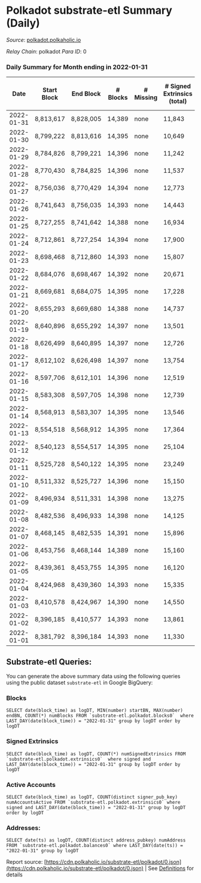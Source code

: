 # Polkadot substrate-etl Summary (Daily)

_Source_: [polkadot.polkaholic.io](https://polkadot.polkaholic.io)

*Relay Chain*: polkadot
*Para ID*: 0



### Daily Summary for Month ending in 2022-01-31


| Date | Start Block | End Block | # Blocks | # Missing | # Signed Extrinsics (total) | # Active Accounts | # Addresses with Balances | # Events | # Transfers | # XCM Transfers In | # XCM Transfers Out |
| ---- | ----------- | --------- | -------- | --------- | --------------------------- | ----------------- | ------------------------- | -------- | ----------- | ------------------ | ------------------- |
| 2022-01-31 | 8,813,617 | 8,828,005 | 14,389 | none  | 11,843 |  | 888,103 | 240,106 | 11,872 ($130,255,391.07) |   |   |
| 2022-01-30 | 8,799,222 | 8,813,616 | 14,395 | none  | 10,649 |  |  | 230,410 | 10,561 ($104,158,497.12) |   |   |
| 2022-01-29 | 8,784,826 | 8,799,221 | 14,396 | none  | 11,242 |  |  | 233,621 | 11,118 ($57,672,517.71) |   |   |
| 2022-01-28 | 8,770,430 | 8,784,825 | 14,396 | none  | 11,537 |  |  | 237,575 | 11,620 ($104,248,726.73) |   |   |
| 2022-01-27 | 8,756,036 | 8,770,429 | 14,394 | none  | 12,773 |  |  | 248,816 | 12,419 ($106,412,031.49) |   |   |
| 2022-01-26 | 8,741,643 | 8,756,035 | 14,393 | none  | 14,443 | 6,339 |  | 260,744 | 14,682 ($223,087,915.82) |   |   |
| 2022-01-25 | 8,727,255 | 8,741,642 | 14,388 | none  | 16,934 | 6,592 |  | 279,536 | 15,134 ($105,797,929.43) |   |   |
| 2022-01-24 | 8,712,861 | 8,727,254 | 14,394 | none  | 17,900 |  |  | 291,527 | 16,713 ($139,741,453.21) |   |   |
| 2022-01-23 | 8,698,468 | 8,712,860 | 14,393 | none  | 15,807 | 7,360 |  | 271,670 | 16,281 ($181,512,866.62) |   |   |
| 2022-01-22 | 8,684,076 | 8,698,467 | 14,392 | none  | 20,671 | 8,267 |  | 320,277 | 21,849 ($332,890,382.26) |   |   |
| 2022-01-21 | 8,669,681 | 8,684,075 | 14,395 | none  | 17,228 |  |  | 285,082 | 17,856 ($340,714,128.25) |   |   |
| 2022-01-20 | 8,655,293 | 8,669,680 | 14,388 | none  | 14,737 | 6,322 |  | 270,528 | 14,458 ($155,911,283.94) |   |   |
| 2022-01-19 | 8,640,896 | 8,655,292 | 14,397 | none  | 13,501 |  |  | 256,995 | 13,916 ($134,508,235.69) |   |   |
| 2022-01-18 | 8,626,499 | 8,640,895 | 14,397 | none  | 12,726 | 5,125 |  | 251,989 | 12,316 ($108,023,458.65) |   |   |
| 2022-01-17 | 8,612,102 | 8,626,498 | 14,397 | none  | 13,754 |  |  | 249,759 | 12,346 ($205,109,065.33) |   |   |
| 2022-01-16 | 8,597,706 | 8,612,101 | 14,396 | none  | 12,519 |  |  | 242,405 | 11,825 ($48,900,593.42) |   |   |
| 2022-01-15 | 8,583,308 | 8,597,705 | 14,398 | none  | 12,739 |  |  | 239,758 | 10,757 ($123,722,758.02) |   |   |
| 2022-01-14 | 8,568,913 | 8,583,307 | 14,395 | none  | 13,546 |  |  | 250,671 | 12,587 ($123,867,136.52) |   |   |
| 2022-01-13 | 8,554,518 | 8,568,912 | 14,395 | none  | 17,364 | 7,291 |  | 283,141 | 15,711 ($139,838,585.48) |   |   |
| 2022-01-12 | 8,540,123 | 8,554,517 | 14,395 | none  | 25,104 |  |  | 344,557 | 25,734 ($132,724,712.58) |   |   |
| 2022-01-11 | 8,525,728 | 8,540,122 | 14,395 | none  | 23,249 | 10,503 |  | 320,076 | 22,191 ($188,950,166.32) |   |   |
| 2022-01-10 | 8,511,332 | 8,525,727 | 14,396 | none  | 15,150 | 6,295 |  | 278,534 | 14,602 ($157,902,599.49) |   |   |
| 2022-01-09 | 8,496,934 | 8,511,331 | 14,398 | none  | 13,275 |  |  | 247,577 | 12,915 ($124,043,287.44) |   |   |
| 2022-01-08 | 8,482,536 | 8,496,933 | 14,398 | none  | 14,125 |  |  | 253,202 | 13,919 ($119,556,841.35) |   |   |
| 2022-01-07 | 8,468,145 | 8,482,535 | 14,391 | none  | 15,896 | 6,837 |  | 272,487 | 15,219 ($365,415,383.53) |   |   |
| 2022-01-06 | 8,453,756 | 8,468,144 | 14,389 | none  | 15,160 | 6,535 |  | 260,653 | 14,800 ($122,285,138.61) |   |   |
| 2022-01-05 | 8,439,361 | 8,453,755 | 14,395 | none  | 16,120 |  |  | 268,781 | 15,896 ($136,183,201.36) |   |   |
| 2022-01-04 | 8,424,968 | 8,439,360 | 14,393 | none  | 15,335 | 6,380 |  | 265,941 | 15,000 ($634,599,789.38) |   |   |
| 2022-01-03 | 8,410,578 | 8,424,967 | 14,390 | none  | 14,550 | 6,117 |  | 261,745 | 14,069 ($199,836,641.51) |   |   |
| 2022-01-02 | 8,396,185 | 8,410,577 | 14,393 | none  | 13,861 | 5,902 |  | 256,991 | 13,355 ($84,314,137.88) |   |   |
| 2022-01-01 | 8,381,792 | 8,396,184 | 14,393 | none  | 11,330 |  |  | 230,640 | 11,089 ($132,344,902.02) |   |   |

## Substrate-etl Queries:
You can generate the above summary data using the following queries using the public dataset `substrate-etl` in Google BigQuery:


### Blocks
```
SELECT date(block_time) as logDT, MIN(number) startBN, MAX(number) endBN, COUNT(*) numBlocks FROM `substrate-etl.polkadot.blocks0`  where LAST_DAY(date(block_time)) = "2022-01-31" group by logDT order by logDT
```


### Signed Extrinsics
```
SELECT date(block_time) as logDT, COUNT(*) numSignedExtrinsics FROM `substrate-etl.polkadot.extrinsics0`  where signed and LAST_DAY(date(block_time)) = "2022-01-31" group by logDT order by logDT
```


### Active Accounts
```
SELECT date(block_time) as logDT, COUNT(distinct signer_pub_key) numAccountsActive FROM `substrate-etl.polkadot.extrinsics0` where signed and LAST_DAY(date(block_time)) = "2022-01-31" group by logDT order by logDT
```


### Addresses:
```
SELECT date(ts) as logDT, COUNT(distinct address_pubkey) numAddress FROM `substrate-etl.polkadot.balances0` where LAST_DAY(date(ts)) = "2022-01-31" group by logDT
```



Report source: [https://cdn.polkaholic.io/substrate-etl/polkadot/0.json](https://cdn.polkaholic.io/substrate-etl/polkadot/0.json) | See [Definitions](/DEFINITIONS.md) for details
